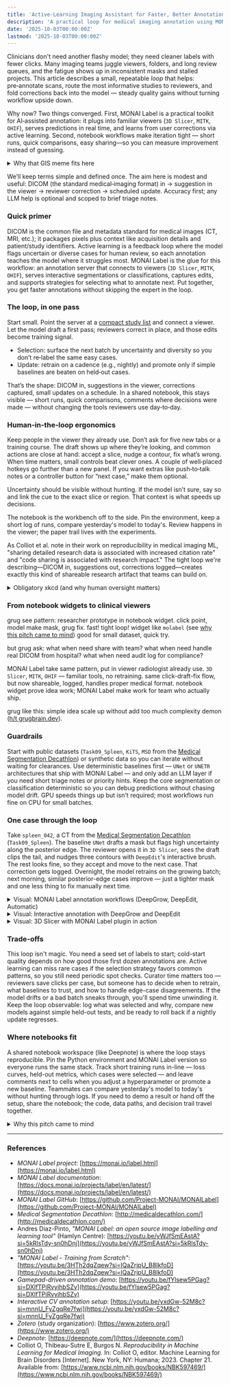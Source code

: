 ```yaml
---
title: 'Active‑Learning Imaging Assistant for Faster, Better Annotations'
description: 'A practical loop for medical imaging annotation using MONAI Label and active learning'
date: '2025-10-03T00:00:00Z'
lastmod: '2025-10-03T00:00:00Z'  
---
```


Clinicians don't need another flashy model; they need cleaner labels with fewer clicks. Many imaging teams juggle viewers, folders, and long review queues, and the fatigue shows up in inconsistent masks and stalled projects. This article describes a small, repeatable _loop_ that helps: pre‑annotate scans, route the most informative studies to reviewers, and fold corrections back into the model — steady quality gains without turning workflow upside down.

Why now? Two things converged. First, MONAI Label is a practical toolkit for AI‑assisted annotation: it plugs into familiar viewers (`3D Slicer`, `MITK`, `OHIF`), serves predictions in real time, and learns from user corrections via active learning. Second, notebook workflows make iteration tight — short runs, quick comparisons, easy sharing—so you can measure improvement instead of guessing.

<details>
<summary>Why that GIS meme fits here</summary>

Missing sidecar files in GIS have the same energy as incomplete medical image shares: DICOM without key metadata, masks without the paired scan, or half‑pinned environments. The point isn’t the meme — it’s the reminder to prefer shareable, reproducible setups. See the meme: [“missing sidecar files”](https://www.linkedin.com/posts/milan-janosov_i-will-officially-post-this-every-time-i-activity-7378323152818470912-IVz3?utm_source=share&utm_medium=member_desktop&rcm=ACoAADSJzvgBkjBd85IWDyUWA6ttzq8B-NDq-Hs). Background on medical image sharing and setup friction: [1](https://www.mantralabsglobal.com/blog/how-are-medical-images-shared-among-healthcare-enterprises/), [3](https://docs.monai.io/projects/label/en/latest/installation.html), [5](https://monai.io/deploy.html).

</details>

We’ll keep terms simple and defined once. The aim here is modest and useful: DICOM (the standard medical‑imaging format) in → suggestion in the viewer → reviewer correction → scheduled update. Accuracy first; any LLM help is optional and scoped to brief triage notes.

### Quick primer

DICOM is the common file and metadata standard for medical images (CT, MRI, etc.); it packages pixels plus context like acquisition details and patient/study identifiers. Active learning is a feedback loop where the model flags uncertain or diverse cases for human review, so each annotation teaches the model where it struggles most. MONAI Label is the glue for this workflow: an annotation server that connects to viewers (`3D Slicer`, `MITK`, `OHIF`), serves interactive segmentations or classifications, captures edits, and supports strategies for selecting what to annotate next. Put together, you get faster annotations without skipping the expert in the loop.

### The loop, in one pass

Start small. Point the server at a [compact study list](https://www.zotero.org/) and connect a viewer. Let the model draft a first pass; reviewers correct in place, and those edits become training signal.

- Selection: surface the next batch by uncertainty and diversity so you don’t re‑label the same easy cases.
- Update: retrain on a cadence (e.g., nightly) and promote only if simple baselines are beaten on held‑out cases.

That’s the shape: DICOM in, suggestions in the viewer, corrections captured, small updates on a schedule. In a shared notebook, this stays visible — short runs, quick comparisons, comments where decisions were made — without changing the tools reviewers use day‑to‑day.

### Human‑in‑the‑loop ergonomics

Keep people in the viewer they already use. Don’t ask for five new tabs or a training course. The draft shows up where they’re looking, and common actions are close at hand: accept a slice, nudge a contour, fix what’s wrong. When time matters, small controls beat clever ones. A couple of well‑placed hotkeys go further than a new panel. If you want extras like push‑to‑talk notes or a controller button for “next case,” make them optional.

Uncertainty should be visible without hunting. If the model isn’t sure, say so and link the cue to the exact slice or region. That context is what speeds up decisions.

The notebook is the workbench off to the side. Pin the environment, keep a short log of runs, compare yesterday's model to today's. Review happens in the viewer; the paper trail lives with the experiments.

As Colliot et al. note in their work on reproducibility in medical imaging ML, "sharing detailed research data is associated with increased citation rate" and "code sharing is associated with research impact." The tight loop we're describing—DICOM in, suggestions out, corrections logged—creates exactly this kind of shareable research artifact that teams can build on.

<details>
<summary>Obligatory xkcd (and why human oversight matters)</summary>

![xkcd: Watson Medical Algorithm](https://imgs.xkcd.com/comics/watson_medical_algorithm.png)

_[xkcd #1619](https://xkcd.com/1619/): This is what happens when you skip the "reviewer in the loop" step. Our approach keeps humans in the driver's seat; the model suggests, reviewers decide._

</details>

### From notebook widgets to clinical viewers

grug see pattern: researcher prototype in notebook widget. click point, model make mask, grug fix. fast! tight loop! widget like `molabel` (see [why this pitch came to mind](#why-this-pitch-came-to-mind)) good for small dataset, quick try.

but grug ask: what when need share with team? what when need handle real DICOM from hospital? what when need audit log for compliance?

MONAI Label take same pattern, put in viewer radiologist already use. `3D Slicer`, `MITK`, `OHIF` — familiar tools, no retraining. same click-draft-fix flow, but now shareable, logged, handles proper medical format. notebook widget prove idea work; MONAI Label make work for team who actually ship.

grug like this: simple idea scale up without add too much complexity demon ([h/t grugbrain.dev](https://grugbrain.dev/)).

### Guardrails

Start with public datasets (`Task09_Spleen`, `KiTS`, `MSD` from the [Medical Segmentation Decathlon](http://medicaldecathlon.com/)) or synthetic data so you can iterate without waiting for clearances. Use deterministic baselines first — `UNet` or `UNETR` architectures that ship with MONAI Label — and only add an LLM layer if you need short triage notes or priority hints. Keep the core segmentation or classification deterministic so you can debug predictions without chasing model drift. GPU speeds things up but isn't required; most workflows run fine on CPU for small batches.

### One case through the loop

Take `spleen_042`, a CT from the [Medical Segmentation Decathlon](http://medicaldecathlon.com/) (`Task09_Spleen`). The baseline `UNet` drafts a mask but flags high uncertainty along the posterior edge. The reviewer opens it in `3D Slicer`, sees the draft clips the tail, and nudges three contours with `DeepEdit`'s interactive brush. The rest looks fine, so they accept and move to the next case. That correction gets logged. Overnight, the model retrains on the growing batch; next morning, similar posterior-edge cases improve — just a tighter mask and one less thing to fix manually next time.

<details>
<summary>Visual: MONAI Label annotation workflows (DeepGrow, DeepEdit, Automatic)</summary>

![MONAI Label annotation algorithms](./assets/annotation_algorithms.png "Source: MONAI Label talks by Andres Diaz-Pinto")

</details>

<details>
<summary>Visual: Interactive annotation with DeepGrow and DeepEdit</summary>

![DeepGrow and DeepEdit workflow diagrams](./assets/deepgrow_deepedit_diagram.png "Source: MONAI Label talks by Andres Diaz-Pinto")

</details>

<details>
<summary>Visual: 3D Slicer with MONAI Label plugin in action</summary>

![3D Slicer interface with MONAI Label plugin showing lung segmentation](./assets/3d_slicer_monailabel.png "Source: MONAI Label talks by Andres Diaz-Pinto")

</details>

### Trade-offs

This loop isn't magic. You need a seed set of labels to start; cold-start quality depends on how good those first dozen annotations are. Active learning can miss rare cases if the selection strategy favors common patterns, so you still need periodic spot checks. Curator time matters too — reviewers save clicks per case, but someone has to decide when to retrain, what baselines to trust, and how to handle edge-case disagreements. If the model drifts or a bad batch sneaks through, you'll spend time unwinding it. Keep the loop observable: log what was selected and why, compare new models against simple held-out tests, and be ready to roll back if a nightly update regresses.

### Where notebooks fit

A shared notebook workspace (like Deepnote) is where the loop stays reproducible. Pin the Python environment and MONAI Label version so everyone runs the same stack. Track short training runs in-line — loss curves, held-out metrics, which cases were selected — and leave comments next to cells when you adjust a hyperparameter or promote a new baseline. Teammates can compare yesterday's model to today's without hunting through logs. If you need to demo a result or hand off the setup, share the notebook; the code, data paths, and decision trail travel together.

<details>
<summary>Why this pitch came to mind</summary>

I saw a [gamepad-driven annotation demo](https://youtu.be/fYlsew5PGag?si=DXlfTPiRvyihbSZv) where you could zip through examples using controller buttons and speech input-back, forward, label — without touching a mouse. That flow stuck with me. When I started thinking about MONAI Label and active learning, the pieces connected: same "keep reviewers in their tools" energy, but now applied to medical imaging with real clinical utility. There's also [this CV setup demo](https://youtu.be/yxdGw-52M8c?si=mnnU_FyZgqRe7fwi) showing interactive annotation with Meta's segment-anything model in a notebook — reactive UI, instant feedback, practical for dataset work. It felt natural to pull those ideas together and sketch out what a reproducible, shareable annotation loop could look like with MONAI Label at the core.

</details>

---

### References

- *MONAI Label project*: [https://monai.io/label.html](https://monai.io/label.html)
- *MONAI Label documentation*: [https://docs.monai.io/projects/label/en/latest/](https://docs.monai.io/projects/label/en/latest/)
- *MONAI Label GitHub*: [https://github.com/Project-MONAI/MONAILabel](https://github.com/Project-MONAI/MONAILabel)
- *Medical Segmentation Decathlon*: [http://medicaldecathlon.com/](http://medicaldecathlon.com/)
- Andres Diaz-Pinto, *"MONAI Label: an open source image labelling and learning tool"* (Hamlyn Centre): [https://youtu.be/yWJfSmEAstA?si=5kRlsTdy-sn0hDnj](https://youtu.be/yWJfSmEAstA?si=5kRlsTdy-sn0hDnj)
- *"MONAI Label - Training from Scratch"*: [https://youtu.be/3HTh2dqZqew?si=IQaZrjpU_B8IkfoD](https://youtu.be/3HTh2dqZqew?si=IQaZrjpU_B8IkfoD)
- *Gamepad-driven annotation demo*: [https://youtu.be/fYlsew5PGag?si=DXlfTPiRvyihbSZv](https://youtu.be/fYlsew5PGag?si=DXlfTPiRvyihbSZv)
- *Interactive CV annotation setup*: [https://youtu.be/yxdGw-52M8c?si=mnnU_FyZgqRe7fwi](https://youtu.be/yxdGw-52M8c?si=mnnU_FyZgqRe7fwi)
- *Zotero* (study organization): [https://www.zotero.org/](https://www.zotero.org/)
- *Deepnote*: [https://deepnote.com/](https://deepnote.com/)
- Colliot O, Thibeau-Sutre E, Burgos N. _Reproducibility in Machine Learning for Medical Imaging_. In: Colliot O, editor. Machine Learning for Brain Disorders [Internet]. New York, NY: Humana; 2023. Chapter 21. Available from: [https://www.ncbi.nlm.nih.gov/books/NBK597469/](https://www.ncbi.nlm.nih.gov/books/NBK597469/)
